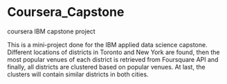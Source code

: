 # Coursera_Capstone
coursera IBM capstone project

This is a mini-project done for the IBM applied data science capstone. Different locations of districts in Toronto and New York are found, then the most popular venues of each district is retrieved from Foursquare API and finally, all districts are clustered based on popular venues. At last, the clusters will contain similar districts in both cities.
